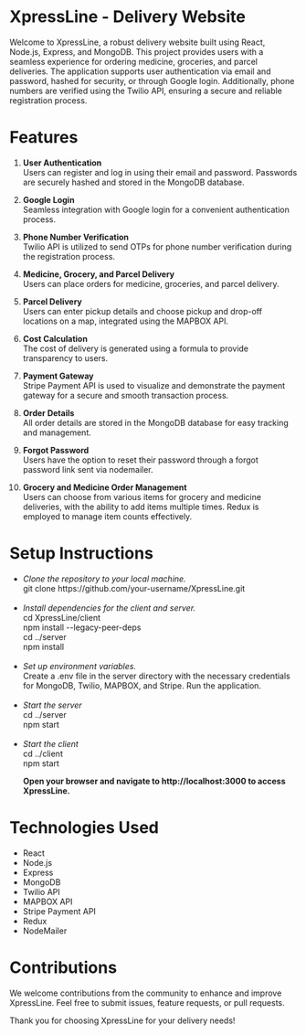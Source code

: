 # XpressLine - Delivery Website
Welcome to XpressLine, a robust delivery website built using React, Node.js, Express, and MongoDB. This project provides users with a seamless experience for ordering medicine, groceries, and parcel deliveries. The application supports user authentication via email and password, hashed for security, or through Google login. Additionally, phone numbers are verified using the Twilio API, ensuring a secure and reliable registration process.

# Features
1. **User Authentication**<br>
Users can register and log in using their email and password.
Passwords are securely hashed and stored in the MongoDB database.<br>

2. **Google Login**<br>
Seamless integration with Google login for a convenient authentication process.<br>
3. **Phone Number Verification**<br>
Twilio API is utilized to send OTPs for phone number verification during the registration process.<br>
4. **Medicine, Grocery, and Parcel Delivery**<br>
Users can place orders for medicine, groceries, and parcel delivery.<br>
5. **Parcel Delivery**<br>
Users can enter pickup details and choose pickup and drop-off locations on a map, integrated using the MAPBOX API.<br>
6. **Cost Calculation**<br>
The cost of delivery is generated using a formula to provide transparency to users.<br>
7. **Payment Gateway**<br>
Stripe Payment API is used to visualize and demonstrate the payment gateway for a secure and smooth transaction process.<br>
8. **Order Details**<br>
All order details are stored in the MongoDB database for easy tracking and management.<br>
9. **Forgot Password**<br>
Users have the option to reset their password through a forgot password link sent via nodemailer.<br>
10. **Grocery and Medicine Order Management**<br>
Users can choose from various items for grocery and medicine deliveries, with the ability to add items multiple times. Redux is employed to manage item counts effectively.<br>

# Setup Instructions
<ul><li><em>Clone the repository to your local machine.</em>
  <br>
git clone https://github.com/your-username/XpressLine.git<br>
</li>
  <br>
<li>
  <em>Install dependencies for the client and server.</em>
<br>
cd XpressLine/client<br>
npm install --legacy-peer-deps<br>
cd ../server<br>
npm install<br>
</li>
  <br>
<li><em>Set up environment variables.</em><br>
Create a .env file in the server directory with the necessary credentials for MongoDB, Twilio, MAPBOX, and Stripe.
Run the application.</li>
<br>
<li>
  <em>Start the server</em><br>
cd ../server<br>
npm start<br>
</li> 
<br>
<li>
  <em>Start the client</em><br>
cd ../client<br>
npm start<br>
  
  **Open your browser and navigate to http://localhost:3000 to access XpressLine.**
</li> 
</ul>

# Technologies Used
<ul><li>React</li>
<li>Node.js</li>
  <li>Express</li>
  <li>MongoDB</li>
  <li>Twilio API</li>
  <li>MAPBOX API</li>
  <li>Stripe Payment API</li>
  <li>Redux</li>
  <li>NodeMailer</li>
</ul>









# Contributions
We welcome contributions from the community to enhance and improve XpressLine. Feel free to submit issues, feature requests, or pull requests.

Thank you for choosing XpressLine for your delivery needs!
